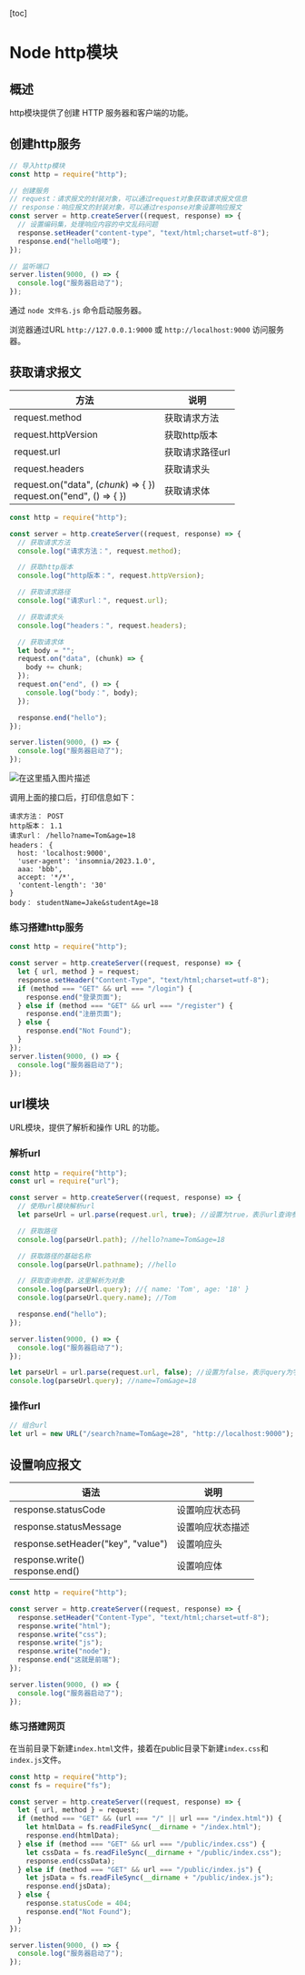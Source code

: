 [toc]

# Node http模块

## 概述

http模块提供了创建 HTTP 服务器和客户端的功能。



## 创建http服务

```javascript
// 导入http模块
const http = require("http");

// 创建服务
// request：请求报文的封装对象，可以通过request对象获取请求报文信息
// response：响应报文的封装对象，可以通过response对象设置响应报文
const server = http.createServer((request, response) => {
  // 设置编码集，处理响应内容的中文乱码问题
  response.setHeader("content-type", "text/html;charset=utf-8");
  response.end("hello哈喽");
});

// 监听端口
server.listen(9000, () => {
  console.log("服务器启动了");
});
```

通过 `node 文件名.js` 命令启动服务器。

浏览器通过URL `http://127.0.0.1:9000` 或 `http://localhost:9000` 访问服务器。



## 获取请求报文

| 方法                                                         | 说明            |
| ------------------------------------------------------------ | --------------- |
| request.method                                               | 获取请求方法    |
| request.httpVersion                                          | 获取http版本    |
| request.url                                                  | 获取请求路径url |
| request.headers                                              | 获取请求头      |
| request.on("data", (*chunk*) => { })<br />request.on("end", () => { }) | 获取请求体      |

```javascript
const http = require("http");

const server = http.createServer((request, response) => {
  // 获取请求方法
  console.log("请求方法：", request.method);

  // 获取http版本
  console.log("http版本：", request.httpVersion);

  // 获取请求路径
  console.log("请求url：", request.url);

  // 获取请求头
  console.log("headers：", request.headers);

  // 获取请求体
  let body = "";
  request.on("data", (chunk) => {
    body += chunk;
  });
  request.on("end", () => {
    console.log("body：", body);
  });

  response.end("hello");
});

server.listen(9000, () => {
  console.log("服务器启动了");
});
```

![在这里插入图片描述](https://img-blog.csdnimg.cn/beba59a04c1d4585bff4efd07973c8a1.png)

调用上面的接口后，打印信息如下：

```
请求方法： POST
http版本： 1.1
请求url： /hello?name=Tom&age=18
headers： {
  host: 'localhost:9000',
  'user-agent': 'insomnia/2023.1.0',
  aaa: 'bbb',
  accept: '*/*',
  'content-length': '30'
}
body： studentName=Jake&studentAge=18
```

### 练习搭建http服务

```javascript
const http = require("http");

const server = http.createServer((request, response) => {
  let { url, method } = request;
  response.setHeader("Content-Type", "text/html;charset=utf-8");
  if (method === "GET" && url === "/login") {
    response.end("登录页面");
  } else if (method === "GET" && url === "/register") {
    response.end("注册页面");
  } else {
    response.end("Not Found");
  }
});
server.listen(9000, () => {
  console.log("服务器启动了");
});
```



## url模块

URL模块，提供了解析和操作 URL 的功能。

### 解析url

```javascript
const http = require("http");
const url = require("url");

const server = http.createServer((request, response) => {
  // 使用url模块解析url
  let parseUrl = url.parse(request.url, true); //设置为true，表示url查询参数转为对象

  // 获取路径
  console.log(parseUrl.path); //hello?name=Tom&age=18

  // 获取路径的基础名称
  console.log(parseUrl.pathname); //hello

  // 获取查询参数，这里解析为对象
  console.log(parseUrl.query); //{ name: 'Tom', age: '18' }
  console.log(parseUrl.query.name); //Tom

  response.end("hello");
});

server.listen(9000, () => {
  console.log("服务器启动了");
});
```

```javascript
let parseUrl = url.parse(request.url, false); //设置为false，表示query为字符串
console.log(parseUrl.query); //name=Tom&age=18
```

### 操作url

```javascript
// 组合url
let url = new URL("/search?name=Tom&age=28", "http://localhost:9000");
```



## 设置响应报文

| 语法                                 | 说明             |
| ------------------------------------ | ---------------- |
| response.statusCode                  | 设置响应状态码   |
| response.statusMessage               | 设置响应状态描述 |
| response.setHeader("key", "value")   | 设置响应头       |
| response.write()<br />response.end() | 设置响应体       |

```javascript
const http = require("http");

const server = http.createServer((request, response) => {
  response.setHeader("Content-Type", "text/html;charset=utf-8");
  response.write("html");
  response.write("css");
  response.write("js");
  response.write("node");
  response.end("这就是前端");
});

server.listen(9000, () => {
  console.log("服务器启动了");
});
```

### 练习搭建网页

在当前目录下新建`index.html`文件，接着在public目录下新建`index.css`和`index.js`文件。

```javascript
const http = require("http");
const fs = require("fs");

const server = http.createServer((request, response) => {
  let { url, method } = request;
  if (method === "GET" && (url === "/" || url === "/index.html")) {
    let htmlData = fs.readFileSync(__dirname + "/index.html");
    response.end(htmlData);
  } else if (method === "GET" && url === "/public/index.css") {
    let cssData = fs.readFileSync(__dirname + "/public/index.css");
    response.end(cssData);
  } else if (method === "GET" && url === "/public/index.js") {
    let jsData = fs.readFileSync(__dirname + "/public/index.js");
    response.end(jsData);
  } else {
    response.statusCode = 404;
    response.end("Not Found");
  }
});

server.listen(9000, () => {
  console.log("服务器启动了");
});
```

